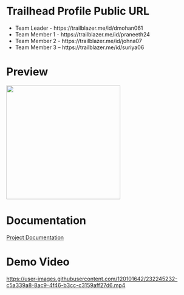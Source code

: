 # Trailhead Profile Public URL
 
   <ul>
      <li>Team Leader - https://trailblazer.me/id/dmohan061</li>
      <li>Team Member 1 - https://trailblazer.me/id/praneeth24</li>
      <li>Team Member 2 - https://trailblazer.me/id/johna07</li>
      <li>Team Member 3 – https://trailblazer.me/id/suriya06</li>
  </ul>

# Preview
  <p float="left">
  <img src="https://user-images.githubusercontent.com/130816242/232187374-b23c0911-5566-4e58-a330-9a197d327edf.jpg" width="300" />

</p>

# Documentation

[Project Documentation](https://github.com/06mohan/podcast/files/11240230/Podcast.Doc.pdf)

# Demo Video

https://user-images.githubusercontent.com/120101642/232245232-c5a339a8-8ac9-4f46-b3cc-c3159aff27d6.mp4

